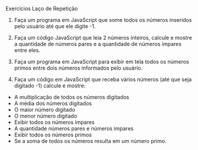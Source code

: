 Exercícios Laço de Repetição

1. Faça um programa em JavaScript que some todos os números inseridos pelo usuário até que ele digite -1.

2. Faça um código JavaScript que leia 2 números inteiros, calcule e mostre a quantidade de números pares e a quantidade de números ímpares entre eles.

3. Faça um programa em JavaScript para exibir em tela todos os números primos entre dois números informados pelo usuário.

4. Faça um código em JavaScript que receba vários números (até que seja digitado -1) calcule e mostre: 
- A multiplicação de todos os números digitados   
- A média dos números digitados 
- O maior número digitado 
- O menor número digitado
- Exibir todos os números ímpares
- A quantidade números pares e números ímpares
- Exibir todos os números primos
- Se a soma de todos os números resulta em um número primo.
